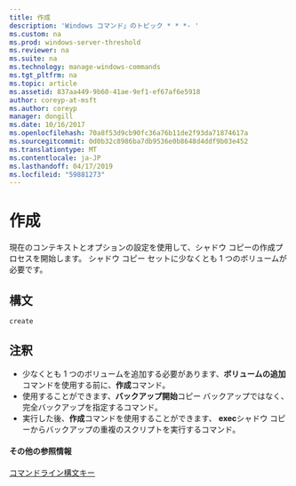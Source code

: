```yaml
---
title: 作成
description: 'Windows コマンド」のトピック * * *- '
ms.custom: na
ms.prod: windows-server-threshold
ms.reviewer: na
ms.suite: na
ms.technology: manage-windows-commands
ms.tgt_pltfrm: na
ms.topic: article
ms.assetid: 837aa449-9b60-41ae-9ef1-ef67af6e5918
author: coreyp-at-msft
ms.author: coreyp
manager: dongill
ms.date: 10/16/2017
ms.openlocfilehash: 70a8f53d9cb90fc36a76b11de2f93da71874617a
ms.sourcegitcommit: 0d0b32c8986ba7db9536e0b8648d4ddf9b03e452
ms.translationtype: MT
ms.contentlocale: ja-JP
ms.lasthandoff: 04/17/2019
ms.locfileid: "59881273"
---
```

# <a name="create"></a>作成



現在のコンテキストとオプションの設定を使用して、シャドウ コピーの作成プロセスを開始します。 シャドウ コピー セットに少なくとも 1 つのボリュームが必要です。

## <a name="syntax"></a>構文

```
create
```

## <a name="remarks"></a>注釈

-   少なくとも 1 つのボリュームを追加する必要があります、**ボリュームの追加**コマンドを使用する前に、**作成**コマンド。
-   使用することができます、**バックアップ開始**コピー バックアップではなく、完全バックアップを指定するコマンド。
-   実行した後、**作成**コマンドを使用することができます、 **exec**シャドウ コピーからバックアップの重複のスクリプトを実行するコマンド。

#### <a name="additional-references"></a>その他の参照情報

[コマンドライン構文キー](command-line-syntax-key.md)